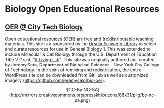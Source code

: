 # Biology Open Educational Resources
## [OER @ City Tech Biology](https://openlab.citytech.cuny.edu/library/resources-for-faculty/oer-pilot-2015/oer-project-need-and-project-overview/)

Open educational resources (OER) are free and (re)distributable teaching materials. This site is a sponsored by the [Ursula Schwerin Library](https://openlab.citytech.cuny.edu/library/) to select and curate resources for use in General Biology 1. This was extended to include Molecular & Cell Biology through the U.S. Department of Education Title V Grant, "[A Living Lab](https://openlab.citytech.cuny.edu/livinglab/living-lab/)". This site was originally authored and curated by Jeremy Seto, Department of Biological Sciences - New York City College of Technology. In the spirit of remixing and redistribution, the entire WordPress site can be downloaded from GitHub as well as customized imagery (https://github.com/jeremyseto/bio-oer).
<div style="text-align: center;">
![CC-By-NC-SA](http://mirrors.creativecommons.org/presskit/buttons/88x31/png/by-nc-sa.png)
</div>
